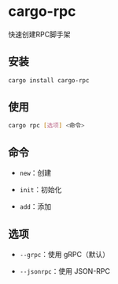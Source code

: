 # cargo-rpc

快速创建RPC脚手架

## 安装

```bash
cargo install cargo-rpc
```

## 使用

```bash
cargo rpc [选项] <命令>
```

## 命令

- `new`：创建

- `init`：初始化

- `add`：添加

## 选项

- `--grpc`：使用 gRPC（默认）

- `--jsonrpc`：使用 JSON-RPC
